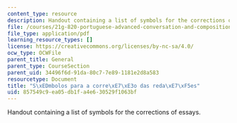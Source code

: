```yaml
---
content_type: resource
description: Handout containing a list of symbols for the corrections of essays.
file: /courses/21g-820-portuguese-advanced-conversation-and-composition-fall-2014/857549c9ea05db1fa4e630529f1063bf_MIT21G_820F14_simbolos.pdf
file_type: application/pdf
learning_resource_types: []
license: https://creativecommons.org/licenses/by-nc-sa/4.0/
ocw_type: OCWFile
parent_title: General
parent_type: CourseSection
parent_uid: 34496f6d-91da-80c7-7e89-1181e2d8a583
resourcetype: Document
title: "S\xEDmbolos para a corre\xE7\xE3o das reda\xE7\xF5es"
uid: 857549c9-ea05-db1f-a4e6-30529f1063bf
---
```

Handout containing a list of symbols for the corrections of essays.
